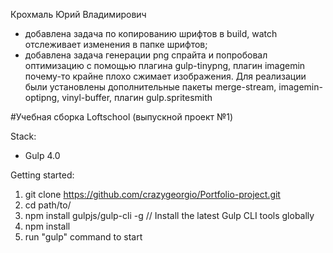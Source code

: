 Крохмаль Юрий Владимирович

- добавлена задача по копированию шрифтов в build, watch отслеживает изменения в папке шрифтов;
- добавлена задача генерации png спрайта и попробовал оптимизацию с помощью плагина gulp-tinypng, плагин imagemin почему-то крайне плохо сжимает изображения. Для реализации были установлены дополнительные пакеты merge-stream, imagemin-optipng, vinyl-buffer, плагин gulp.spritesmith



#Учебная сборка Loftschool (выпускной проект №1) 

Stack:
 - Gulp 4.0
 
Getting started:

1. git clone https://github.com/crazygeorgio/Portfolio-project.git
2. cd path/to/
3. npm install gulpjs/gulp-cli -g  // Install the latest Gulp CLI tools globally
4. npm install
6. run "gulp" command to start
